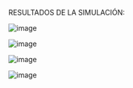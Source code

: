 RESULTADOS DE LA SIMULACIÓN:

![image](https://github.com/Joshua3013/Sumador-de-64-bits/assets/161919875/0343dfdd-16bd-428e-89ed-6ea949a85760)

![image](https://github.com/Joshua3013/Sumador-de-64-bits/assets/161919875/e1aa1aa1-4c69-47bf-aa91-91f57d2ad5b8)

![image](https://github.com/Joshua3013/Sumador-de-64-bits/assets/161919875/03fe944e-cccf-4b89-98c6-4a1218f77ff7)

![image](https://github.com/Joshua3013/Sumador-de-64-bits/assets/161919875/6ef5b6f6-128f-4616-9506-64816a5ab16c)





